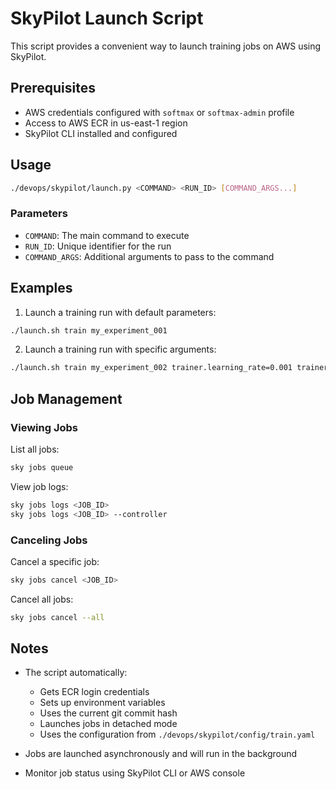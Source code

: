 # SkyPilot Launch Script

This script provides a convenient way to launch training jobs on AWS using SkyPilot.

## Prerequisites

- AWS credentials configured with `softmax` or `softmax-admin` profile
- Access to AWS ECR in us-east-1 region
- SkyPilot CLI installed and configured

## Usage

```bash
./devops/skypilot/launch.py <COMMAND> <RUN_ID> [COMMAND_ARGS...]
```

### Parameters

- `COMMAND`: The main command to execute
- `RUN_ID`: Unique identifier for the run
- `COMMAND_ARGS`: Additional arguments to pass to the command

## Examples

1. Launch a training run with default parameters:
```bash
./launch.sh train my_experiment_001
```

2. Launch a training run with specific arguments:
```bash
./launch.sh train my_experiment_002 trainer.learning_rate=0.001 trainer.batch_size=32
```

## Job Management

### Viewing Jobs

List all jobs:
```bash
sky jobs queue
```

View job logs:
```bash
sky jobs logs <JOB_ID>
sky jobs logs <JOB_ID> --controller
```

### Canceling Jobs

Cancel a specific job:
```bash
sky jobs cancel <JOB_ID>
```

Cancel all jobs:
```bash
sky jobs cancel --all
```

## Notes

- The script automatically:
  - Gets ECR login credentials
  - Sets up environment variables
  - Uses the current git commit hash
  - Launches jobs in detached mode
  - Uses the configuration from `./devops/skypilot/config/train.yaml`

- Jobs are launched asynchronously and will run in the background
- Monitor job status using SkyPilot CLI or AWS console
